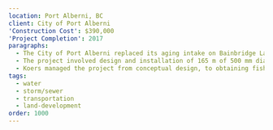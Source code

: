 ```yaml
---
location: Port Alberni, BC
client: City of Port Alberni
'Construction Cost': $390,000
'Project Completion': 2017
paragraphs:
  - The City of Port Alberni replaced its aging intake on Bainbridge Lake in response to elevated turbidity readings and an underwater inspection of the existing intake revealing areas of corrosion and holes in the pipe wall.
  - The project involved design and installation of 165 m of 500 mm diameter HDPE pipe terminating with a fish friendly intake screen submerged at a depth of approximately 11 m.  The design included a 75 mm diameter air supply line for in-place cleaning of the screen on the submerged intake.
  - Koers managed the project from conceptual design, to obtaining fisheries and environmental approvals, and overseeing construction and commissioning.
tags:
  - water
  - storm/sewer
  - transportation
  - land-development
order: 1000
---
```

